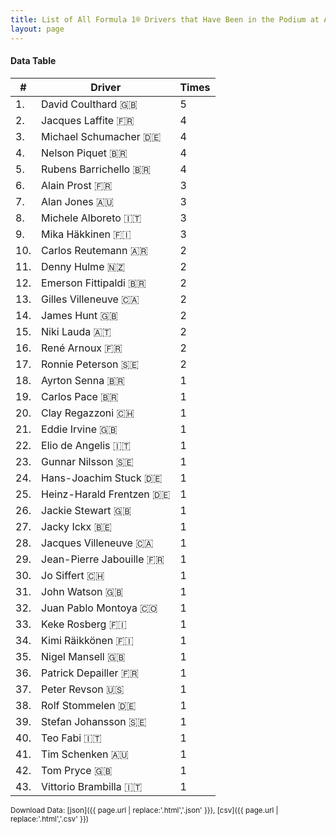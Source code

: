 ```yaml
---
title: List of All Formula 1® Drivers that Have Been in the Podium at A1-Ring
layout: page
---
```


<canvas id="chart" width="400" height="180"></canvas>
<script>
var data = {
    "datasets": [
        {
            "backgroundColor": "#f3a935",
            "borderColor": "#f68639",
            "borderWidth": 1,
            "data": [
                5.0,
                4.0,
                4.0,
                4.0,
                4.0,
                3.0,
                3.0,
                3.0,
                3.0,
                2.0,
                2.0,
                2.0,
                2.0,
                2.0,
                2.0,
                2.0,
                2.0,
                1.0,
                1.0,
                1.0,
                1.0,
                1.0,
                1.0,
                1.0,
                1.0,
                1.0,
                1.0,
                1.0,
                1.0,
                1.0,
                1.0,
                1.0,
                1.0,
                1.0,
                1.0,
                1.0,
                1.0,
                1.0,
                1.0,
                1.0,
                1.0,
                1.0,
                1.0
            ],
            "label": "Times"
        }
    ],
    "labels": [
        "David Coulthard",
        "Jacques Laffite",
        "Michael Schumacher",
        "Nelson Piquet",
        "Rubens Barrichello",
        "Alain Prost",
        "Alan Jones",
        "Michele Alboreto",
        "Mika Häkkinen",
        "Carlos Reutemann",
        "Denny Hulme",
        "Emerson Fittipaldi",
        "Gilles Villeneuve",
        "James Hunt",
        "Niki Lauda",
        "René Arnoux",
        "Ronnie Peterson",
        "Ayrton Senna",
        "Carlos Pace",
        "Clay Regazzoni",
        "Eddie Irvine",
        "Elio de Angelis",
        "Gunnar Nilsson",
        "Hans-Joachim Stuck",
        "Heinz-Harald Frentzen",
        "Jackie Stewart",
        "Jacky Ickx",
        "Jacques Villeneuve",
        "Jean-Pierre Jabouille",
        "Jo Siffert",
        "John Watson",
        "Juan Pablo Montoya",
        "Keke Rosberg",
        "Kimi Räikkönen",
        "Nigel Mansell",
        "Patrick Depailler",
        "Peter Revson",
        "Rolf Stommelen",
        "Stefan Johansson",
        "Teo Fabi",
        "Tim Schenken",
        "Tom Pryce",
        "Vittorio Brambilla"
    ]
};
var options = {
  legend: {
    display: false
  },
  scales: {
    xAxes: [{
      ticks: {
        beginAtZero: true,
        maxRotation: 180,
        display: window.innerWidth > 800
      }
    }],
    yAxes: [{
      ticks: {
        beginAtZero: true
      }
    }]
  },
  onResize: function(chart, size) {
    chart.options.scales.xAxes[0].ticks.display = size.width > 800;
  }
};
new Chart("chart", {
    data: data,
    type: 'bar',
    options: options
});
</script>



#### Data Table

| # | Driver | Times |
|--|--|--|
| 1. | David Coulthard 🇬🇧 | 5 |
| 2. | Jacques Laffite 🇫🇷 | 4 |
| 3. | Michael Schumacher 🇩🇪 | 4 |
| 4. | Nelson Piquet 🇧🇷 | 4 |
| 5. | Rubens Barrichello 🇧🇷 | 4 |
| 6. | Alain Prost 🇫🇷 | 3 |
| 7. | Alan Jones 🇦🇺 | 3 |
| 8. | Michele Alboreto 🇮🇹 | 3 |
| 9. | Mika Häkkinen 🇫🇮 | 3 |
| 10. | Carlos Reutemann 🇦🇷 | 2 |
| 11. | Denny Hulme 🇳🇿 | 2 |
| 12. | Emerson Fittipaldi 🇧🇷 | 2 |
| 13. | Gilles Villeneuve 🇨🇦 | 2 |
| 14. | James Hunt 🇬🇧 | 2 |
| 15. | Niki Lauda 🇦🇹 | 2 |
| 16. | René Arnoux 🇫🇷 | 2 |
| 17. | Ronnie Peterson 🇸🇪 | 2 |
| 18. | Ayrton Senna 🇧🇷 | 1 |
| 19. | Carlos Pace 🇧🇷 | 1 |
| 20. | Clay Regazzoni 🇨🇭 | 1 |
| 21. | Eddie Irvine 🇬🇧 | 1 |
| 22. | Elio de Angelis 🇮🇹 | 1 |
| 23. | Gunnar Nilsson 🇸🇪 | 1 |
| 24. | Hans-Joachim Stuck 🇩🇪 | 1 |
| 25. | Heinz-Harald Frentzen 🇩🇪 | 1 |
| 26. | Jackie Stewart 🇬🇧 | 1 |
| 27. | Jacky Ickx 🇧🇪 | 1 |
| 28. | Jacques Villeneuve 🇨🇦 | 1 |
| 29. | Jean-Pierre Jabouille 🇫🇷 | 1 |
| 30. | Jo Siffert 🇨🇭 | 1 |
| 31. | John Watson 🇬🇧 | 1 |
| 32. | Juan Pablo Montoya 🇨🇴 | 1 |
| 33. | Keke Rosberg 🇫🇮 | 1 |
| 34. | Kimi Räikkönen 🇫🇮 | 1 |
| 35. | Nigel Mansell 🇬🇧 | 1 |
| 36. | Patrick Depailler 🇫🇷 | 1 |
| 37. | Peter Revson 🇺🇸 | 1 |
| 38. | Rolf Stommelen 🇩🇪 | 1 |
| 39. | Stefan Johansson 🇸🇪 | 1 |
| 40. | Teo Fabi 🇮🇹 | 1 |
| 41. | Tim Schenken 🇦🇺 | 1 |
| 42. | Tom Pryce 🇬🇧 | 1 |
| 43. | Vittorio Brambilla 🇮🇹 | 1 |

<small>Download Data: [json]({{ page.url | replace:'.html','.json' }}), [csv]({{ page.url | replace:'.html','.csv' }})</small>
